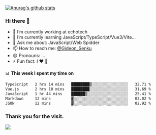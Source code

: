 [![Anurag's github stats](https://github-readme-stats.vercel.app/api?username=gideonsenku)](https://github.com/anuraghazra/github-readme-stats)
### Hi there 👋
- 🔭 I’m currently working at echotech
- 🌱 I’m currently learning JavaScript/TypeScript/Vue3/Vite...
- 💬 Ask me about: JavaScript/Web Spidder 
- 📫 How to reach me: [@Gideon_Senku](https://t.me/Gideon_Senku)
- 😄 Pronouns: ...
- ⚡ Fun fact: I ❤️ 🎵

📊 **This week I spent my time on**
<!--START_SECTION:waka-->

```txt
TypeScript   2 hrs 14 mins   ████████▒░░░░░░░░░░░░░░░░   32.71 %
Vue.js       2 hrs 10 mins   ████████░░░░░░░░░░░░░░░░░   31.69 %
JavaScript   1 hr 44 mins    ██████▒░░░░░░░░░░░░░░░░░░   25.41 %
Markdown     12 mins         ▓░░░░░░░░░░░░░░░░░░░░░░░░   03.02 %
JSON         12 mins         ▓░░░░░░░░░░░░░░░░░░░░░░░░   02.92 %
```

<!--END_SECTION:waka-->


### Thank you for the visit.
![](http://profile-counter.glitch.me/gideonsenku/count.svg)
<!--
**GideonSenku/GideonSenku** is a ✨ _special_ ✨ repository because its `README.md` (this file) appears on your GitHub profile.

Here are some ideas to get you started:

- 🔭 I’m currently working on ...
- 🌱 I’m currently learning ...
- 👯 I’m looking to collaborate on ...
- 🤔 I’m looking for help with ...
- 💬 Ask me about ...
- 📫 How to reach me: ...
- 😄 Pronouns: ...
- ⚡ Fun fact: ...
-->
